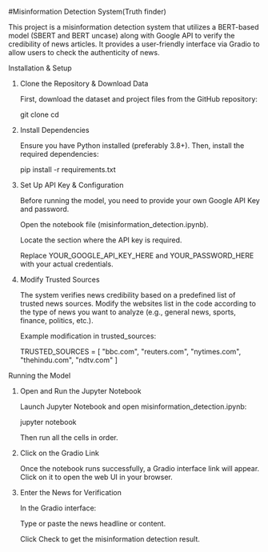 #Misinformation Detection System(Truth finder)

This project is a misinformation detection system that utilizes a BERT-based model (SBERT and BERT uncase) along with Google API to verify the credibility of news articles. It provides a user-friendly interface via Gradio to allow users to check the authenticity of news.

Installation & Setup

1. Clone the Repository & Download Data

    First, download the dataset and project files from the GitHub repository:
    
    git clone <your-github-repo-link>
    cd <your-repo-folder>

2. Install Dependencies

    Ensure you have Python installed (preferably 3.8+). Then, install the required dependencies:
    
    pip install -r requirements.txt

3. Set Up API Key & Configuration

    Before running the model, you need to provide your own Google API Key and password.
    
    Open the notebook file (misinformation_detection.ipynb).
    
    Locate the section where the API key is required.
    
    Replace YOUR_GOOGLE_API_KEY_HERE and YOUR_PASSWORD_HERE with your actual credentials.

4. Modify Trusted Sources

    The system verifies news credibility based on a predefined list of trusted news sources. Modify the websites list in the code according to the type of news you want to analyze (e.g., general news, sports, finance, politics, etc.).
    
    Example modification in trusted_sources:
    
    TRUSTED_SOURCES = [
        "bbc.com", "reuters.com", "nytimes.com", "thehindu.com", "ndtv.com"
    ]

Running the Model

1. Open and Run the Jupyter Notebook

    Launch Jupyter Notebook and open misinformation_detection.ipynb:
    
    jupyter notebook
    
    Then run all the cells in order.

2. Click on the Gradio Link

    Once the notebook runs successfully, a Gradio interface link will appear. Click on it to open the web UI in your browser.

3. Enter the News for Verification

    In the Gradio interface:
    
    Type or paste the news headline or content.
    
    Click Check to get the misinformation detection result.

